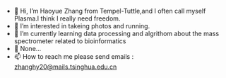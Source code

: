 - 👋 Hi, I’m Haoyue Zhang from Tempel-Tuttle,and I often call myself Plasma.I think I really need freedom.
- 👀 I’m interested in takeing photos and running.
- 🌱 I’m currently learning data processing and algrithom about the mass spectrometer related to bioinformatics
- 💞️ None...
- 📫 How to reach me please send emails : zhanghy20@mails.tsinghua.edu.cn

<!---
Zhanghaoyue123/Zhanghaoyue123 is a ✨ special ✨ repository because its `README.md` (this file) appears on your GitHub profile.
You can click the Preview link to take a look at your changes.
--->
